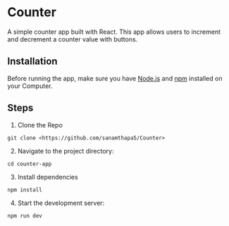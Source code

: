 # Counter

A simple counter app built with React. This app allows users to increment and decrement a counter value with buttons. 
## Installation

Before running the app, make sure you have [Node.js](https://nodejs.org/en) and [npm](https://www.npmjs.com/) installed on your Computer.


## Steps
1. Clone the Repo
```
git clone <https://github.com/sanamthapa5/Counter>
```
2. Navigate to the project directory:
```
cd counter-app
```
3. Install dependencies
```
npm install
```
4. Start the development server:
```
npm run dev
```
